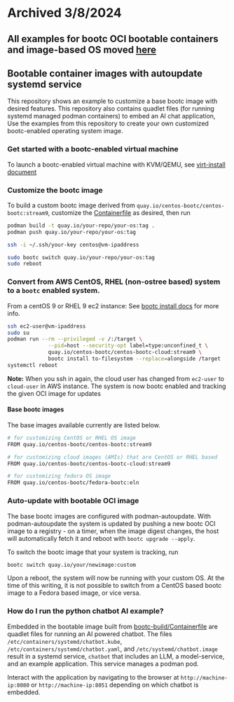 # Archived 3/8/2024
## All examples for bootc OCI bootable containers and image-based OS moved [here](https://gitlab.com/bootc-org/examples)


## Bootable container images with autoupdate systemd service

This repository shows an example to customize a base bootc image with desired features.
This repository also contains quadlet files (for running systemd managed podman containers) to embed an AI chat application,
Use the examples from this repository to create your own customized bootc-enabled operating system image. 

### Get started with a bootc-enabled virtual machine

To launch a bootc-enabled virtual machine with KVM/QEMU, see [virt-install document](./virt-install.md)

### Customize the bootc image

To build a custom bootc image derived from `quay.io/centos-bootc/centos-bootc:stream9`, customize the
[Containerfile](./Containerfile) as desired, then run

```bash
podman build -t quay.io/your-repo/your-os:tag .
podman push quay.io/your-repo/your-os:tag
```

```bash
ssh -i ~/.ssh/your-key centos@vm-ipaddress

sudo bootc switch quay.io/your-repo/your-os:tag
sudo reboot
```

### Convert from AWS CentOS, RHEL (non-ostree based) system to a `bootc` enabled system.

From a centOS 9 or RHEL 9 ec2 instance:
See [bootc install docs](https://github.com/containers/bootc/blob/main/docs/install.md#using-bootc-install-to-filesystem) for more info.

```bash
ssh ec2-user@vm-ipaddress
sudo su
podman run --rm --privileged -v /:/target \
             --pid=host --security-opt label=type:unconfined_t \
             quay.io/centos-bootc/centos-bootc-cloud:stream9 \
             bootc install to-filesystem --replace=alongside /target
systemctl reboot
```

**Note:** When you ssh in again, the cloud user has changed from `ec2-user` to `cloud-user` in AWS instance. 
The system is now bootc enabled and tracking the given OCI image for updates

#### Base bootc images 

The base images available currently are listed below.

```bash
# for customizing CentOS or RHEL OS image
FROM quay.io/centos-bootc/centos-bootc:stream9

# for customizing cloud images (AMIs) that are CentOS or RHEL based
FROM quay.io/centos-bootc/centos-bootc-cloud:stream9

# for customizing fedora OS image
FROM quay.io/centos-bootc/fedora-bootc:eln
```

### Auto-update with bootable OCI image

The base bootc images are configured with podman-autoupdate.
With podman-autoupdate the system is updated by pushing a new bootc OCI image to
a registry - on a timer, when the image digest changes, the host will automatically fetch it and reboot with
`bootc upgrade --apply`.

To switch the bootc image that your system is tracking, run

```bash
bootc switch quay.io/your/newimage:custom
```

Upon a reboot, the system will now be running with your custom OS.
At the time of this writing, it is not possible to switch from a CentOS based bootc image to a Fedora based image, or vice versa. 

### How do I run the python chatbot AI example?

Embedded in the bootable image built from [bootc-build/Containerfile](./bootc-build/Containerfil) are quadlet files for running an AI powered chatbot.
The files `/etc/containers/systemd/chatbot.kube`, `/etc/containers/systemd/chatbot.yaml`, and `/etc/systemd/chatbot.image` result in
a systemd service, `chatbot` that includes an LLM, a model-service, and an example application.
This service manages a podman pod.

Interact with the application by navigating to the browser at `http://machine-ip:8080` or `http://machine-ip:8051` depending on which chatbot is embedded. 

